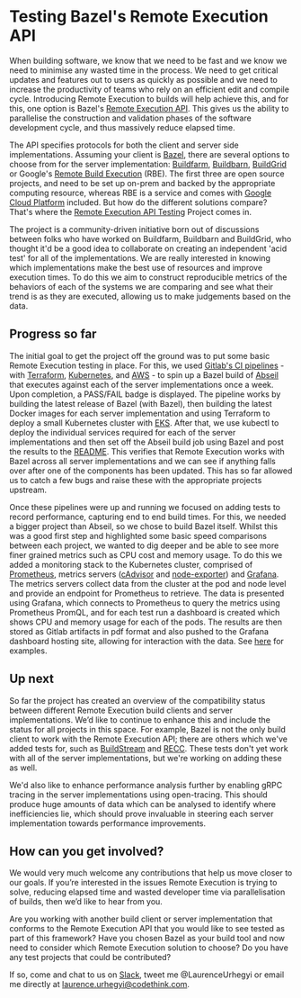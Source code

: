 # Testing Bazel's Remote Execution API 

When building software, we know that we need to be fast and we know we need to minimise any wasted time in the process. We need to get critical updates and features out to users as quickly as possible and we need to increase the productivity of teams who rely on an efficient edit and compile cycle. Introducing Remote Execution to builds will help achieve this, and for this, one option is Bazel's [Remote Execution API](https://github.com/bazelbuild/remote-apis). This gives us the ability to parallelise the construction and validation phases of the software development cycle, and thus massively reduce elapsed time.

The API specifies protocols for both the client and server side implementations. Assuming your client is [Bazel](https://bazel.build/), there are several options to choose from for the server implementation: [Buildfarm](https://github.com/bazelbuild/bazel-buildfarm), [Buildbarn](https://github.com/buildbarn), [BuildGrid](https://gitlab.com/BuildGrid/buildgrid) or Google's [Remote Build Execution](https://blog.bazel.build/2018/10/05/remote-build-execution.html) (RBE). The first three are open source projects, and need to be set up on-prem and backed by the appropriate computing resource, whereas RBE is a service and comes with [Google Cloud Platform](https://cloud.google.com/gcp/?utm_source=google&utm_medium=cpc&utm_campaign=emea-gb-all-en-dr-bkws-all-all-trial-e-gcp-1007176&utm_content=text-ad-none-any-DEV_c-CRE_377886454212-ADGP_Hybrid%20%7C%20AW%20SEM%20%7C%20BKWS%20~%20EXA_M:1_GB_EN_General_Cloud_gcp-KWID_43700016286040951-kwd-87853815-userloc_1006912&utm_term=KW_gcpg&ds_rl=1242853&ds_rl=1245734&ds_rl=1245734&gclid=EAIaIQobChMIm_-k2MqO5AIVSYjVCh31PwUnEAAYASAAEgKJ0vD_BwE) included. But how do the different solutions compare? That's where the [Remote Execution API Testing](https://gitlab.com/remote-apis-testing/remote-apis-testing) Project comes in.

The project is a community-driven initiative born out of discussions between folks who have worked on Buildfarm, Buildbarn and BuildGrid, who thought it'd be a good idea to collaborate on creating an independent 'acid test' for all of the implementations. We are really interested in knowing which implementations make the best use of resources and improve execution times. To do this we aim to construct reproducible metrics of the behaviors of each of the systems we are comparing and see what their trend is as they are executed, allowing us to make judgements based on the data.

## Progress so far

The initial goal to get the project off the ground was to put some basic Remote Execution testing in place. For this, we used [Gitlab's CI pipelines](https://docs.gitlab.com/ee/ci/pipelines.html) - with [Terraform](https://www.terraform.io/), [Kubernetes](https://kubernetes.io/), and [AWS](https://aws.amazon.com/) - to spin up a Bazel build of [Abseil](https://abseil.io/) that executes against each of the server implementations once a week. Upon completion, a PASS/FAIL badge is displayed. The pipeline works by building the latest release of Bazel (with Bazel), then building the latest Docker images for each server implementation and using Terraform to deploy a small Kubernetes cluster with [EKS](https://docs.aws.amazon.com/eks/latest/userguide/getting-started.html). After that, we use kubectl to deploy the individual services required for each of the server implementations and then set off the Abseil build job using Bazel  and post the results to the [README](https://gitlab.com/remote-apis-testing/remote-apis-testing/blob/master/README.md). This verifies that Remote Execution works with Bazel across all server implementations and we can see if anything falls over after one of the components has been updated. This has so far allowed us to catch a few bugs and raise these with the appropriate projects upstream.

Once these pipelines were up and running we focused on adding tests to record performance, capturing end to end build times. For this, we needed a bigger project than Abseil, so we chose to build Bazel itself. Whilst this was a good first step and highlighted some basic speed comparisons between each project, we wanted to dig deeper and be able to see more finer grained metrics such as CPU cost and memory usage. To do this we added a monitoring stack to the Kubernetes cluster, comprised of [Prometheus](https://prometheus.io/), metrics servers ([cAdvisor](https://github.com/google/cadvisor) and [node-exporter](https://github.com/prometheus/node_exporter)) and [Grafana](https://grafana.com/). The metrics servers collect data from the cluster at the pod and node level and provide an endpoint for Prometheus to retrieve. The data is presented using Grafana, which connects to Prometheus to query the metrics using Prometheus PromQL, and for each test run a dashboard is created which shows CPU and memory usage for each of the pods. The results are then stored as Gitlab artifacts in pdf format and also pushed to the Grafana dashboard hosting site, allowing for interaction with the data.  See [here](https://gitlab.com/remote-apis-testing/remote-apis-testing/wikis/Metrics) for examples.

## Up next

So far the project has created an overview of the compatibility status between different Remote Execution build clients and server implementations. We’d like to continue to enhance this and include the status for all projects in this space. For example, Bazel is not the only build client to work with the Remote Execution API; there are others which we've added tests for, such as [BuildStream](https://buildstream.build/) and [RECC](https://gitlab.com/bloomberg/recc). These tests don't yet work with all of the server implementations, but we're working on adding these as well.

We'd also like to enhance performance analysis further by enabling gRPC tracing in the server implementations using open-tracing. This should produce huge amounts of data which can be analysed to identify where inefficiencies lie, which should prove invaluable in steering each server implementation towards performance improvements.

## How can you get involved? 

We would very much welcome any contributions that help us move closer to our goals. If you’re interested in the issues Remote Execution is trying to solve, reducing elapsed time and wasted developer time via parallelisation of builds, then we’d like to hear from you. 

Are you working with another build client or server implementation that conforms to the Remote Execution API that you would like to see tested as part of this framework? Have you chosen Bazel as your build tool and now need to consider which Remote Execution solution to choose? Do you have any test projects that could be contributed? 

If so, come and chat to us on [Slack](http://tiny.cc/tihy5y), tweet me @LaurenceUrhegyi or email me directly at laurence.urhegyi@codethink.com.

